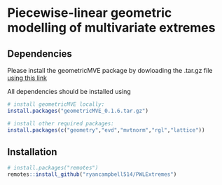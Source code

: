 # Piecewise-linear geometric modelling of multivariate extremes

## Dependencies

Please install the geometricMVE package by dowloading the .tar.gz file [using this link](https://www.lancaster.ac.uk/~wadswojl/geometricMVE_0.1.6.tar.gz)

All dependencies should be installed using
``` r
# install geometricMVE locally:
install.packages("geometricMVE_0.1.6.tar.gz")

# install other required packages:
install.packages(c("geometry","evd","mvtnorm","rgl","lattice"))
```

## Installation
``` r
# install.packages("remotes")
remotes::install_github("ryancampbell514/PWLExtremes")
```
